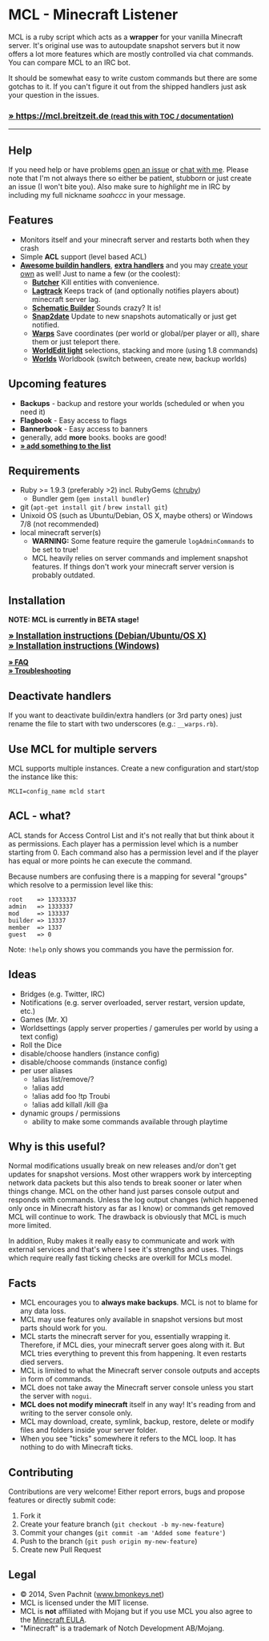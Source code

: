 # MCL - Minecraft Listener

MCL is a ruby script which acts as a **wrapper** for your vanilla Minecraft server. It's original use was to autoupdate snapshot servers but it now offers a lot more features which are mostly controlled via chat commands. You can compare MCL to an IRC bot.

It should be somewhat easy to write custom commands but there are some gotchas to it. If you can't figure it out from
the shipped handlers just ask your question in the issues.

### [» https://mcl.breitzeit.de <small>(read this with TOC / documentation)</small>](https://mcl.breitzeit.de)

---

## Help
If you need help or have problems [open an issue](https://github.com/2called-chaos/mcl/issues/new) or [chat with me](http://webchat.esper.net/?channels=mcl). Please note that I'm not always there so either be patient, stubborn or just create an issue (I won't bite you). Also make sure to _highlight_ me in IRC by including my full nickname _soahccc_ in your message.


## Features
  * Monitors itself and your minecraft server and restarts both when they crash
  * Simple **ACL** support (level based ACL)
  * **[Awesome buildin handlers](https://mcl.breitzeit.de/handlers/buildin)**, **[extra handlers](https://mcl.breitzeit.de/handlers/extra)** and you may [create your own](https://mcl.breitzeit.de/handlers/custom) as well!
    Just to name a few (or the coolest):
      * **[Butcher](https://mcl.breitzeit.de/handlers/buildin/butcher)** Kill entities with convenience.
      * **[Lagtrack](https://mcl.breitzeit.de/handlers/buildin/lagtrack)** Keeps track of (and optionally notifies players about) minecraft server lag.
      * **[Schematic Builder](https://mcl.breitzeit.de/handlers/buildin/schematic_builder)** Sounds crazy? It is!
      * **[Snap2date](https://mcl.breitzeit.de/handlers/buildin/snap2date)** Update to new snapshots automatically or just get notified.
      * **[Warps](https://mcl.breitzeit.de/handlers/buildin/warps)** Save coordinates (per world or global/per player or all), share them or just teleport there.
      * **[WorldEdit light](https://mcl.breitzeit.de/handlers/buildin/world_edit_light)** selections, stacking and more (using 1.8 commands)
      * **[Worlds](https://mcl.breitzeit.de/handlers/buildin/worlds)** Worldbook (switch between, create new, backup worlds)



## Upcoming features
  * **Backups** - backup and restore your worlds (scheduled or when you need it)
  * **Flagbook** - Easy access to flags
  * **Bannerbook** - Easy access to banners
  * generally, add **more** books. books are good!
  * [**» add something to the list**](https://github.com/2called-chaos/mcl/issues/new)



## Requirements
  * Ruby >= 1.9.3 (preferably >2) incl. RubyGems ([chruby](https://gist.github.com/2called-chaos/e06bf6322525d37a5bf7))
    * Bundler gem (`gem install bundler`)
  * git (`apt-get install git` / `brew install git`)
  * Unixoid OS (such as Ubuntu/Debian, OS X, maybe others) or Windows 7/8 (not recommended)
  * local minecraft server(s)
    * **WARNING:** Some feature require the gamerule `logAdminCommands` to be set to true!
    * MCL heavily relies on server commands and implement snapshot features. If things don't work your minecraft server version is probably outdated.



## Installation
  **NOTE: MCL is currently in BETA stage!**

  <big>**[» Installation instructions (Debian/Ubuntu/OS X)](https://mcl.breitzeit.de/install_nix)**</big><br>
  <big>**[» Installation instructions (Windows)](https://mcl.breitzeit.de/install_windows)**</big><br>

  **[» FAQ](https://mcl.breitzeit.de/faq)**<br>
  **[» Troubleshooting](https://mcl.breitzeit.de/troubleshooting)**


## Deactivate handlers
If you want to deactivate buildin/extra handlers (or 3rd party ones) just rename the file to start with two underscores (e.g.: `__warps.rb`).


## Use MCL for multiple servers
MCL supports multiple instances. Create a new configuration and start/stop the instance like this:
```
MCLI=config_name mcld start
```

## ACL - what?
ACL stands for Access Control List and it's not really that but think about it as permissions. Each player has a permission
level which is a number starting from 0. Each command also has a permission level and if the player has equal or more points
he can execute the command.

Because numbers are confusing there is a mapping for several "groups" which resolve to a permission level like this:

```
root    => 13333337
admin   => 1333337
mod     => 133337
builder => 13337
member  => 1337
guest   => 0
```

Note: `!help` only shows you commands you have the permission for.



## Ideas
- Bridges (e.g. Twitter, IRC)
- Notifications (e.g. server overloaded, server restart, version update, etc.)
- Games (Mr. X)
- Worldsettings (apply server properties / gamerules per world by using a text config)
- Roll the Dice
- disable/choose handlers (instance config)
- disable/choose commands (instance config)
- per user aliases
  - !alias list/remove/?
  - !alias add <name> <command>
  - !alias add foo !tp Troubi
  - !alias add killall /kill @a
- dynamic groups / permissions
  - ability to make some commands available through playtime


## Why is this useful?
Normal modifications usually break on new releases and/or don't get updates for snapshot versions. Most other wrappers work by intercepting network data packets but this also tends to break sooner or later when things change. MCL on the other hand just parses console output and responds with commands. Unless the log output changes (which happened only once in Minecraft history as far as I know) or commands get removed MCL will continue to work. The drawback is obviously that MCL is much more limited.

In addition, Ruby makes it really easy to communicate and work with external services and that's where I see it's strengths and uses. Things which require really fast ticking checks are overkill for MCLs model.



## Facts
  * MCL encourages you to **always make backups**. MCL is not to blame for any data loss.
  * MCL may use features only available in snapshot versions but most parts should work for you.
  * MCL starts the minecraft server for you, essentially wrapping it. Therefore, if MCL dies, your minecraft server
    goes along with it. But MCL tries everything to prevent this from happening. It even restarts died servers.
  * MCL is limited to what the Minecraft server console outputs and accepts in form of commands.
  * MCL does not take away the Minecraft server console unless you start the server with `nogui`.
  * **MCL does not modify minecraft** itself in any way! It's reading from and writing to the server console only.
  * MCL may download, create, symlink, backup, restore, delete or modify files and folders inside your server folder.
  * When you see "ticks" somewhere it refers to the MCL loop. It has nothing to do with Minecraft ticks.



## Contributing
  Contributions are very welcome! Either report errors, bugs and propose features or directly submit code:

  1. Fork it
  2. Create your feature branch (`git checkout -b my-new-feature`)
  3. Commit your changes (`git commit -am 'Added some feature'`)
  4. Push to the branch (`git push origin my-new-feature`)
  5. Create new Pull Request



## Legal
* © 2014, Sven Pachnit (www.bmonkeys.net)
* MCL is licensed under the MIT license.
* MCL is **not** affiliated with Mojang but if you use MCL you also agree to the [Minecraft EULA](https://account.mojang.com/documents/minecraft_eula).
* "Minecraft" is a trademark of Notch Development AB/Mojang.
